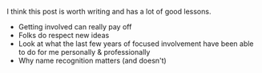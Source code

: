 I think this post is worth writing and has a lot of good lessons.

* Getting involved can really pay off
* Folks do respect new ideas
* Look at what the last few years of focused involvement have been able to do for me personally & professionally
* Why name recognition matters (and doesn't)

